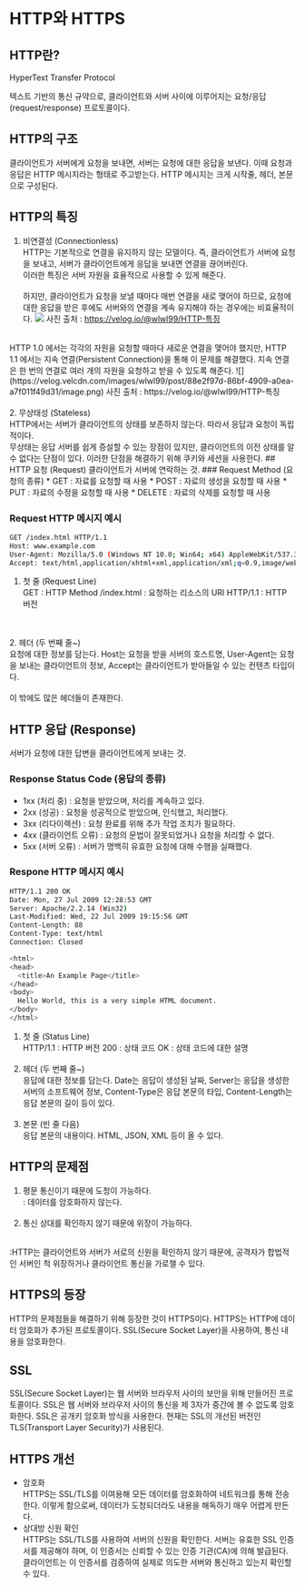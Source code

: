 # HTTP와 HTTPS

## HTTP란?
HyperText Transfer Protocol

텍스트 기반의 통신 규약으로, 클라이언트와 서버 사이에 이루어지는 요청/응답(request/response) 프로토콜이다.

## HTTP의 구조
클라이언트가 서버에게 요청을 보내면, 서버는 요청에 대한 응답을 보낸다. 이때 요청과 응답은 HTTP 메시지라는 형태로 주고받는다. HTTP 메시지는 크게 시작줄, 헤더, 본문으로 구성된다.

## HTTP의 특징
1.  비연결성 (Connectionless) </br>
HTTP는 기본적으로 연결을 유지하지 않는 모델이다.
즉, 클라이언트가 서버에 요청을 보내고, 서버가 클라이언트에게 응답을 보내면 연결을 끊어버린다. </br>
이러한 특징은 서버 자원을 효율적으로 사용할 수 있게 해준다. </br> </br>
하지만, 클라이언트가 요청을 보낼 때마다 매번 연결을 새로 맺어야 하므로, 요청에 대한 응답을 받은 후에도 서버와의 연결을 계속 유지해야 하는 경우에는 비효율적이다.
    ![](https://velog.velcdn.com/images/wlwl99/post/fb440875-985f-4590-befc-328fffc066c1/image.png) 사진 출처 : https://velog.io/@wlwl99/HTTP-특징
</br>
HTTP 1.0 에서는 각각의 자원을 요청할 때마다 새로운 연결을 맺어야 했지만, HTTP 1.1 에서는 지속 연결(Persistent Connection)을 통해 이 문제를 해결했다. 지속 연결은 한 번의 연결로 여러 개의 자원을 요청하고 받을 수 있도록 해준다.
![](https://velog.velcdn.com/images/wlwl99/post/88e2f97d-86bf-4909-a0ea-a7f011f49d31/image.png) 사진 출처 : https://velog.io/@wlwl99/HTTP-특징
</br>
</br> 2. 무상태성 (Stateless) </br>
HTTP에서는 서버가 클라이언트의 상태를 보존하지 않는다. 따라서 응답과 요청이 독립적이다.
</br>
무상태는 응답 서버를 쉽게 증설할 수 있는 장점이 있지만, 클라이언트의 이전 상태를 알 수 없다는 단점이 있다. 이러한 단점을 해결하기 위해 쿠키와 세션을 사용한다.
## HTTP 요청 (Request)
클라이언트가 서버에 연락하는 것.
### Request Method (요청의 종류)
* GET : 자료를 요청할 때 사용
* POST : 자료의 생성을 요청할 때 사용
* PUT : 자료의 수정을 요청할 때 사용
* DELETE : 자료의 삭제를 요청할 때 사용

### Request HTTP 메시지 예시
```bash
GET /index.html HTTP/1.1
Host: www.example.com
User-Agent: Mozilla/5.0 (Windows NT 10.0; Win64; x64) AppleWebKit/537.36 (KHTML, like Gecko) Chrome/58.0.3029.110 Safari/537.36
Accept: text/html,application/xhtml+xml,application/xml;q=0.9,image/webp,*/*;q=0.8
```
1. 첫 줄 (Request Line)
    </br>GET : HTTP Method
   /index.html : 요청하는 리소스의 URI
   HTTP/1.1 : HTTP 버전
</br>
</br>
2. 헤더 (두 번째 줄~)
</br>
요청에 대한 정보를 담는다. Host는 요청을 받을 서버의 호스트명, User-Agent는 요청을 보내는 클라이언트의 정보, Accept는 클라이언트가 받아들일 수 있는 컨텐츠 타입이다.
</br> </br> 이 밖에도 많은 헤더들이 존재한다.


## HTTP 응답 (Response)
서버가 요청에 대한 답변을 클라이언트에게 보내는 것.

### Response Status Code (응답의 종류)
* 1xx (처리 중) : 요청을 받았으며, 처리를 계속하고 있다.
* 2xx (성공) : 요청을 성공적으로 받았으며, 인식했고, 처리했다.
* 3xx (리다이렉션) : 요청 완료를 위해 추가 작업 조치가 필요하다.
* 4xx (클라이언트 오류) : 요청의 문법이 잘못되었거나 요청을 처리할 수 없다.
* 5xx (서버 오류) : 서버가 명백히 유효한 요청에 대해 수행을 실패했다.

### Respone HTTP 메시지 예시
```bash
HTTP/1.1 200 OK
Date: Mon, 27 Jul 2009 12:28:53 GMT
Server: Apache/2.2.14 (Win32)
Last-Modified: Wed, 22 Jul 2009 19:15:56 GMT
Content-Length: 88
Content-Type: text/html
Connection: Closed

<html>
<head>
  <title>An Example Page</title>
</head>
<body>
  Hello World, this is a very simple HTML document.
</body>
</html>
```
1. 첫 줄 (Status Line)
</br>HTTP/1.1 : HTTP 버전
200 : 상태 코드
OK : 상태 코드에 대한 설명 </br> </br>
2. 헤더 (두 번째 줄~)
</br>응답에 대한 정보를 담는다. Date는 응답이 생성된 날짜, Server는 응답을 생성한 서버의 소프트웨어 정보, 
Content-Type은 응답 본문의 타입, Content-Length는 응답 본문의 길이 등이 있다. </br> </br>
3. 본문 (빈 줄 다음)
</br>응답 본문의 내용이다. HTML, JSON, XML 등이 올 수 있다.

## HTTP의 문제점
1. 평문 통신이기 때문에 도청이 가능하다.
</br>: 데이터를 암호화하지 않는다. </br></br>
2. 통신 상대를 확인하지 않기 때문에 위장이 가능하다.
</br>
:HTTP는 클라이언트와 서버가 서로의 신원을 확인하지 않기 때문에, 공격자가 합법적인 서버인 척 위장하거나 클라이언트 통신을 가로챌 수 있다.

## HTTPS의 등장
HTTP의 문제점들을 해결하기 위해 등장한 것이 HTTPS이다. HTTPS는 HTTP에 데이터 암호화가 추가된 프로토콜이다.
SSL(Secure Socket Layer)을 사용하여, 통신 내용을 암호화한다.

## SSL
SSL(Secure Socket Layer)는 웹 서버와 브라우저 사이의 보안을 위해 만들어진 프로토콜이다. SSL은 웹 서버와 브라우저 사이의 통신을 제 3자가 중간에 볼 수 없도록 암호화한다. SSL은 공개키 암호화 방식을 사용한다.
현재는 SSL의 개선된 버전인 TLS(Transport Layer Security)가 사용된다.

## HTTPS 개선
* 암호화 </br>
HTTPS는 SSL/TLS를 이여용해 모든 데이터를 암호화하여 네트워크를 통해 전송한다.
이렇게 함으로써, 데이터가 도청되더라도 내용을 해독하기 매우 어렵게 만든다.
* 상대방 신원 확인 </br>
HTTPS는 SSL/TLS를 사용하여 서버의 신원을 확인한다.
서버는 유효한 SSL 인증서를 제공해야 하며, 이 인증서는 신뢰할 수 있는 인증 기관(CA)에 의해 발급된다.
클라이언트는 이 인증서를 검증하여 실제로 의도한 서버와 통신하고 있는지 확인할 수 있다.
